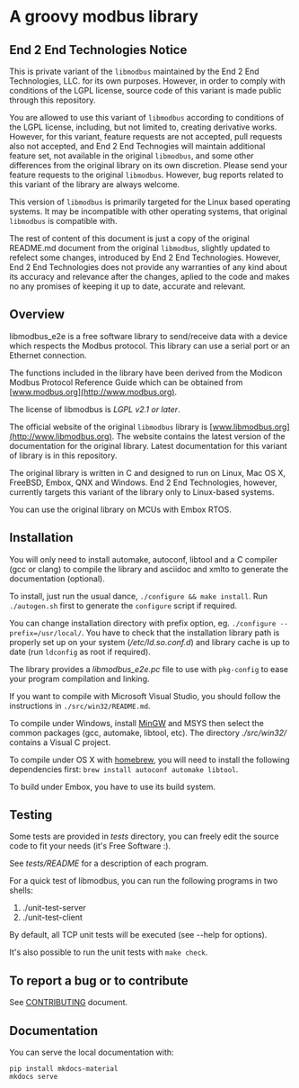 # A groovy modbus library

## End 2 End Technologies Notice

This is private variant of the `libmodbus` maintained by the End 2 End Technologies, LLC.
for its own purposes. However, in order to comply with conditions of the LGPL license,
source code of this variant is made public through this repository.

You are allowed to use this variant of `libmodbus` according to conditions of the LGPL license,
including, but not limited to, creating derivative works.
However, for this variant, feature requests are not accepted, pull requests also not accepted,
and End 2 End Technogies will maintain additional feature set, not available
in the original `libmodbus`, and some other differences from the original library
on its own discretion. Please send your feature requests to the original `libmodbus`.
However, bug reports related to this variant of the library are always welcome.

This version of `libmodbus` is primarily targeted for the Linux based operating systems.
It may be incompatible with other operating systems, that original `libmodbus` is compatible with.

The rest of content of this document is just a copy of the original README.md document
from the original `libmodbus`, slightly updated to refelect some changes,
introduced by End 2 End Technologies. However, End 2 End Technologies does not provide
any warranties of any kind about its accuracy and relevance after the changes,
aplied to the code and makes no any promises of keeping it up to date, accurate and relevant.

## Overview

libmodbus_e2e is a free software library to send/receive data with a device which
respects the Modbus protocol. This library can use a serial port or an Ethernet
connection.

The functions included in the library have been derived from the Modicon Modbus
Protocol Reference Guide which can be obtained from [www.modbus.org](http://www.modbus.org).

The license of libmodbus is *LGPL v2.1 or later*.

The official website of the original `libmodbus` library is [www.libmodbus.org](http://www.libmodbus.org).
The website contains the latest version of the documentation for the original library.
Latest documentation for this variant of library is in this repository.

The original library is written in C and designed to run on Linux, Mac OS X, FreeBSD, Embox,
QNX and Windows. End 2 End Technologies, however, currently targets
this variant of the library only to Linux-based systems.

You can use the original library on MCUs with Embox RTOS.

## Installation

You will only need to install automake, autoconf, libtool and a C compiler (gcc
or clang) to compile the library and asciidoc and xmlto to generate the
documentation (optional).

To install, just run the usual dance, `./configure && make install`. Run
`./autogen.sh` first to generate the `configure` script if required.

You can change installation directory with prefix option, eg.
`./configure --prefix=/usr/local/`.
You have to check that the installation library path is
properly set up on your system (*/etc/ld.so.conf.d*) and library cache is up to
date (run `ldconfig` as root if required).

The library provides a *libmodbus_e2e.pc* file to use with `pkg-config`
to ease your program compilation and linking.

If you want to compile with Microsoft Visual Studio, you should follow the
instructions in `./src/win32/README.md`.

To compile under Windows, install [MinGW](http://www.mingw.org/) and MSYS then
select the common packages (gcc, automake, libtool, etc). The directory
*./src/win32/* contains a Visual C project.

To compile under OS X with [homebrew](http://mxcl.github.com/homebrew/), you
will need to install the following dependencies first:
`brew install autoconf automake libtool`.

To build under Embox, you have to use its build system.

## Testing

Some tests are provided in *tests* directory, you can freely edit the source
code to fit your needs (it's Free Software :).

See *tests/README* for a description of each program.

For a quick test of libmodbus, you can run the following programs in two shells:

1. ./unit-test-server
2. ./unit-test-client

By default, all TCP unit tests will be executed (see --help for options).

It's also possible to run the unit tests with `make check`.

## To report a bug or to contribute

See [CONTRIBUTING](CONTRIBUTING.md) document.

## Documentation

You can serve the local documentation with:

```shell
pip install mkdocs-material
mkdocs serve
```

